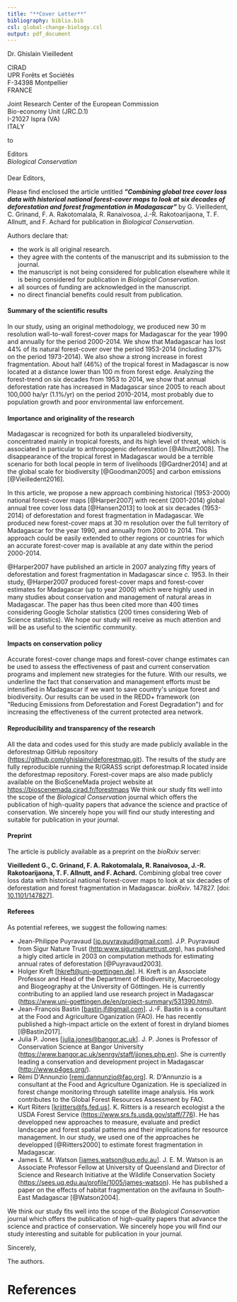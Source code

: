 ```yaml
---
title: "**Cover Letter**"
bibliography: biblio.bib
csl: global-change-biology.csl
output: pdf_document
---
```


Dr. Ghislain Vieilledent 

CIRAD    
UPR Forêts et Sociétés    
F-34398 Montpellier    
FRANCE

Joint Research Center of the European Commission   
Bio-economy Unit (JRC.D.1)  
I-21027 Ispra (VA)  
ITALY

to

Editors    
_Biological Conservation_ 

####

Dear Editors,

Please find enclosed the article untitled _**"Combining global tree cover loss data with historical national forest-cover maps to look at six decades of deforestation and forest fragmentation in Madagascar"**_ by G. Vieilledent, C. Grinand, F. A. Rakotomalala, R. Ranaivosoa, J.-R. Rakotoarijaona, T. F. Allnutt, and F. Achard for publication in _Biological Conservation_.

Authors declare that:

- the work is all original research.
- they agree with the contents of the manuscript and its submission to the journal.
- the manuscript is not being considered for publication elsewhere while it is being considered for publication in _Biological Conservation_.
- all sources of funding are acknowledged in the manuscript.
- no direct financial benefits could result from publication.

#### Summary of the scientific results

In our study, using an original methodology, we produced new 30 m resolution wall-to-wall forest-cover maps for Madagascar for the year 1990 and annually for the period 2000-2014. We show that Madagascar has lost 44% of its natural forest-cover over the period 1953-2014 (including 37% on the period 1973-2014). We also show a strong increase in forest fragmentation. About half (46%) of the tropical forest in Madagascar is now located at a distance lower than 100 m from forest edge. Analyzing the forest-trend on six decades from 1953 to 2014, we show that annual deforestation rate has increased in Madagascar since 2005 to reach about 100,000 ha/yr (1.1%/yr) on the period 2010-2014, most probably due to population growth and poor environmental law enforcement.

#### Importance and originality of the research

Madagascar is recognized for both its unparalleled biodiversity, concentrated mainly in tropical forests, and its high level of threat, which is associated in particular to anthropogenic deforestation [@Allnutt2008]. The disappearance of the tropical forest in Madagascar would be a terrible scenario for both local people in term of livelihoods [@Gardner2014] and at the global scale for biodiversity [@Goodman2005] and carbon emissions [@Vieilledent2016].

In this article, we propose a new approach combining historical (1953-2000) national forest-cover maps [@Harper2007] with recent (2001-2014) global annual tree cover loss data [@Hansen2013] to look at six decades (1953-2014) of deforestation and forest fragmentation in Madagascar. We produced new forest-cover maps at 30 m resolution over the full territory of Madagascar for the year 1990, and annually from 2000 to 2014. This approach could be easily extended to other regions or countries for which an accurate forest-cover map is available at any date within the period 2000-2014.

@Harper2007 have published an article in 2007 analyzing fifty years of deforestation and forest fragmentation in Madagascar since _c._ 1953. In their study, @Harper2007 produced forest-cover maps and forest-cover estimates for Madagascar (up to year 2000) which were highly used in many studies about conservation and management of natural areas in Madagascar. The paper has thus been cited more than 400 times considering Google Scholar statistics (200 times considering Web of Science statistics). We hope our study will receive as much attention and will be as useful to the scientific community.

#### Impacts on conservation policy

Accurate forest-cover change maps and forest-cover change estimates can be used to assess the effectiveness of past and current conservation programs and implement new strategies for the future. With our results, we underline the fact that conservation and management efforts must be intensified in Madagascar if we want to save country's unique forest and biodiversity. Our results can be used in the REDD+ framework (on "Reducing Emissions from Deforestation and Forest Degradation") and for increasing the effectiveness of the current protected area network.

#### Reproducibility and transparency of the research

All the data and codes used for this study are made publicly available in the deforestmap GitHub repository
(<https://github.com/ghislainv/deforestmap.git>). The results of the study are fully reproducible running the
R/GRASS script deforestmap.R located inside the deforestmap repository. Forest-cover maps are also
made publicly available on the BioSceneMada project website at <https://bioscenemada.cirad.fr/forestmaps>
We think our study fits well into the scope of the _Biological Conservation_ journal which offers the publication
of high-quality papers that advance the science and practice of conservation. We sincerely hope you will find
our study interesting and suitable for publication in your journal.

#### Preprint

The article is publicly available as a preprint on the _bioRxiv_ server:

**Vieilledent G., C. Grinand, F. A. Rakotomalala, R. Ranaivosoa, J.-R. Rakotoarijaona, T. F. Allnutt, and F. Achard.** Combining global tree cover loss data with historical national forest-cover maps to look at six decades of deforestation and forest fragmentation in Madagascar. _bioRxiv_. 147827. [doi: [10.1101/147827](https://doi.org/10.1101/147827)].

#### Referees

As potential referees, we suggest the following names:

- Jean-Philippe Puyravaud [jp.puyravaud@gmail.com]. J.P. Puyravaud from Sigur Nature Trust (<http:www.sigurnaturetrust.org>), has published a higly cited article in 2003 on computation methods for estimating annual rates of deforestation [@Puyravaud2003].
- Holger Kreft [hkreft@uni-goettingen.de]. H. Kreft is an Associate Professor and Head of the Department of Biodiversity, Macroecology and Biogeography at the University of Göttingen. He is currently contributing to an applied land use research project in Madagascar (<https://www.uni-goettingen.de/en/project-summary/531390.html>).
- Jean-François Bastin [bastin.jf@gmail.com]. J.-F. Bastin is a consultant at the Food and Agriculture Oganization (FAO). He has recently published a high-impact article on the extent of forest in dryland biomes [@Bastin2017].
- Julia P. Jones [julia.jones@bangor.ac.uk]. J. P. Jones is Professor of Conservation Science at Bangor University (<https://www.bangor.ac.uk/senrgy/staff/jjones.php.en>). She is currently leading a conservation and development project in Madagascar (<http://www.p4ges.org/>).
- Rémi D'Annunzio [remi.dannunzio@fao.org]. R. D'Annunzio is a consultant at the Food and Agriculture Oganization. He is specialized in forest change monitoring through satellite image analysis. His work contributes to the Global Forest Resources Assessment by FAO.
- Kurt Riiters [kriitters@fs.fed.us]. K. Riitters is a research ecologist a the USDA Forest Service (https://www.srs.fs.usda.gov/staff/776). He has developped new approaches to measure, evaluate and predict landscape and forest spatial patterns and their implications for resource management. In our study, we used one of the approaches he developped [@Riitters2000] to estimate forest fragmentation in Madagascar.
- James E. M. Watson [james.watson@uq.edu.au]. J. E. M. Watson is an Associate Professor Fellow at University of Queensland and Director of Science and Research Initiative at the Wildlife Conservation Society (https://sees.uq.edu.au/profile/1005/james-watson). He has published a paper on the effects of habitat fragmentation on the avifauna in South-East Madagascar [@Watson2004].

We think our study fits well into the scope of the _Biological Conservation_ journal which offers the publication of high-quality papers that advance the science and practice of conservation. We sincerely hope you will find our study interesting and suitable for publication in your journal.

Sincerely,

The authors.

# References


